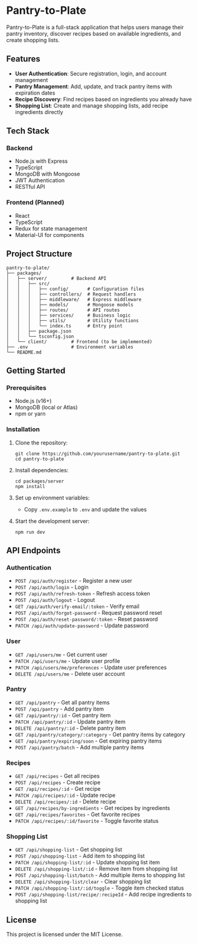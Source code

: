 # Pantry-to-Plate

Pantry-to-Plate is a full-stack application that helps users manage their pantry inventory, discover recipes based on available ingredients, and create shopping lists.

## Features

- **User Authentication**: Secure registration, login, and account management
- **Pantry Management**: Add, update, and track pantry items with expiration dates
- **Recipe Discovery**: Find recipes based on ingredients you already have
- **Shopping List**: Create and manage shopping lists, add recipe ingredients directly

## Tech Stack

### Backend
- Node.js with Express
- TypeScript
- MongoDB with Mongoose
- JWT Authentication
- RESTful API

### Frontend (Planned)
- React
- TypeScript
- Redux for state management
- Material-UI for components

## Project Structure

```
pantry-to-plate/
├── packages/
│   ├── server/         # Backend API
│   │   ├── src/
│   │   │   ├── config/       # Configuration files
│   │   │   ├── controllers/  # Request handlers
│   │   │   ├── middleware/   # Express middleware
│   │   │   ├── models/       # Mongoose models
│   │   │   ├── routes/       # API routes
│   │   │   ├── services/     # Business logic
│   │   │   ├── utils/        # Utility functions
│   │   │   └── index.ts      # Entry point
│   │   ├── package.json
│   │   └── tsconfig.json
│   └── client/         # Frontend (to be implemented)
├── .env                # Environment variables
└── README.md
```

## Getting Started

### Prerequisites

- Node.js (v16+)
- MongoDB (local or Atlas)
- npm or yarn

### Installation

1. Clone the repository:
   ```
   git clone https://github.com/yourusername/pantry-to-plate.git
   cd pantry-to-plate
   ```

2. Install dependencies:
   ```
   cd packages/server
   npm install
   ```

3. Set up environment variables:
   - Copy `.env.example` to `.env` and update the values

4. Start the development server:
   ```
   npm run dev
   ```

## API Endpoints

### Authentication
- `POST /api/auth/register` - Register a new user
- `POST /api/auth/login` - Login
- `POST /api/auth/refresh-token` - Refresh access token
- `POST /api/auth/logout` - Logout
- `GET /api/auth/verify-email/:token` - Verify email
- `POST /api/auth/forgot-password` - Request password reset
- `POST /api/auth/reset-password/:token` - Reset password
- `PATCH /api/auth/update-password` - Update password

### User
- `GET /api/users/me` - Get current user
- `PATCH /api/users/me` - Update user profile
- `PATCH /api/users/me/preferences` - Update user preferences
- `DELETE /api/users/me` - Delete user account

### Pantry
- `GET /api/pantry` - Get all pantry items
- `POST /api/pantry` - Add pantry item
- `GET /api/pantry/:id` - Get pantry item
- `PATCH /api/pantry/:id` - Update pantry item
- `DELETE /api/pantry/:id` - Delete pantry item
- `GET /api/pantry/category/:category` - Get pantry items by category
- `GET /api/pantry/expiring/soon` - Get expiring pantry items
- `POST /api/pantry/batch` - Add multiple pantry items

### Recipes
- `GET /api/recipes` - Get all recipes
- `POST /api/recipes` - Create recipe
- `GET /api/recipes/:id` - Get recipe
- `PATCH /api/recipes/:id` - Update recipe
- `DELETE /api/recipes/:id` - Delete recipe
- `GET /api/recipes/by-ingredients` - Get recipes by ingredients
- `GET /api/recipes/favorites` - Get favorite recipes
- `PATCH /api/recipes/:id/favorite` - Toggle favorite status

### Shopping List
- `GET /api/shopping-list` - Get shopping list
- `POST /api/shopping-list` - Add item to shopping list
- `PATCH /api/shopping-list/:id` - Update shopping list item
- `DELETE /api/shopping-list/:id` - Remove item from shopping list
- `POST /api/shopping-list/batch` - Add multiple items to shopping list
- `DELETE /api/shopping-list/clear` - Clear shopping list
- `PATCH /api/shopping-list/:id/toggle` - Toggle item checked status
- `POST /api/shopping-list/recipe/:recipeId` - Add recipe ingredients to shopping list

## License

This project is licensed under the MIT License. 